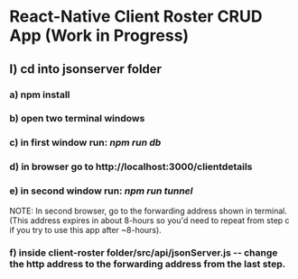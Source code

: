# React-Native Client Roster CRUD App (Work in Progress)

## I) cd into jsonserver folder
### a) npm install
### b) open two terminal windows
### c) in first window run: *npm run db*
### d) in browser go to http://localhost:3000/clientdetails
### e) in second window run: *npm run tunnel*
NOTE: In second browser, go to the forwarding address shown in terminal. (This address expires in about 8-hours so you'd need to repeat from step c if you try to use this app after ~8-hours).
### f) inside client-roster folder/src/api/jsonServer.js -- change the http address to the forwarding address from the last step.
